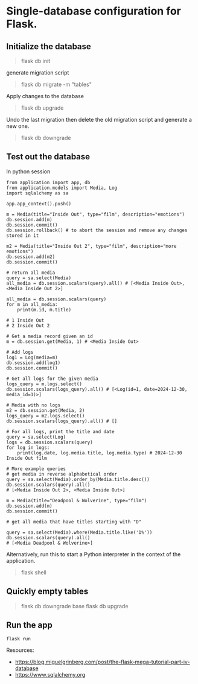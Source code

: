# Single-database configuration for Flask.

## Initialize the database

> flask db init

generate migration script
> flask db migrate -m "tables"

Apply changes to the database
> flask db upgrade

Undo the last migration then delete the old migration script and generate a new one.
> flask db downgrade

## Test out the database

In python session
```commandline
from application import app, db
from application.models import Media, Log
import sqlalchemy as sa

app.app_context().push()

m = Media(title="Inside Out", type="film", description="emotions")
db.session.add(m)
db.session.commit()
db.session.rollback() # to abort the session and remove any changes stored in it

m2 = Media(title="Inside Out 2", type="film", description="more emotions")
db.session.add(m2)
db.session.commit()

# return all media
query = sa.select(Media)
all_media = db.session.scalars(query).all() # [<Media Inside Out>, <Media Inside Out 2>]

all_media = db.session.scalars(query)
for m in all_media:
    print(m.id, m.title)

# 1 Inside Out
# 2 Inside Out 2

# Get a media record given an id
m = db.session.get(Media, 1) # <Media Inside Out>

# Add logs
log1 = Log(media=m)
db.session.add(log1)
db.session.commit()

# Get all logs for the given media
logs_query = m.logs.select()
db.session.scalars(logs_query).all() # [<Log(id=1, date=2024-12-30, media_id=1)>]

# Media with no logs
m2 = db.session.get(Media, 2)
logs_query = m2.logs.select()
db.session.scalars(logs_query).all() # []

# For all logs, print the title and date
query = sa.select(Log)
logs = db.session.scalars(query)
for log in logs:
    print(log.date, log.media.title, log.media.type) # 2024-12-30 Inside Out film

# More example queries
# get media in reverse alphabetical order
query = sa.select(Media).order_by(Media.title.desc())
db.session.scalars(query).all()
# [<Media Inside Out 2>, <Media Inside Out>]

m = Media(title="Deadpool & Wolverine", type="film")
db.session.add(m)
db.session.commit()

# get all media that have titles starting with "D"

query = sa.select(Media).where(Media.title.like('D%'))
db.session.scalars(query).all()
# [<Media Deadpool & Wolverine>]
```

Alternatively, run this to start a Python interpreter in the context of the application.
> flask shell

## Quickly empty tables
> flask db downgrade base
flask db upgrade

## Run the app

```
flask run
```

Resources:
- https://blog.miguelgrinberg.com/post/the-flask-mega-tutorial-part-iv-database
- https://www.sqlalchemy.org
